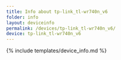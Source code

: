 ```yaml
---
title: Info about tp-link_tl-wr740n_v6
folder: info
layout: deviceinfo
permalink: /devices/tp-link_tl-wr740n_v6/
device: tp-link_tl-wr740n_v6
---
```

{% include templates/device_info.md %}
